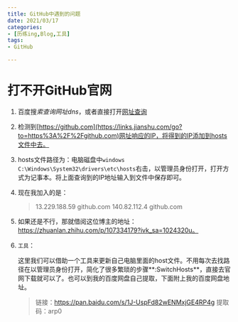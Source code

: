 ```yaml
---
title: GitHub中遇到的问题
date: 2021/03/17
categories:
- [历练ing,Blog,工具]
tags:
- GitHub

---
```


# 打不开GitHub官网

1. 百度搜*索查询网址dns*，或者直接打开[网址查询](https://tool.chinaz.com/dns/)

2. 检测到[https://github.com](https://links.jianshu.com/go?to=https%3A%2F%2Fgithub.com)网址响应的IP，将得到的IP添加到hosts文件中去。

3. hosts文件路径为：电脑磁盘中`windows C:\Windows\System32\drivers\etc\hosts`右击，以管理员身份打开，打开方式为记事本。将上面查询到的IP地址输入到文件中保存即可。

4. 现在我加入的是：

   > 13.229.188.59 github.com
   > 140.82.112.4 github.com
   
5. 如果还是不行，那就借阅这位博主的地址：https://zhuanlan.zhihu.com/p/107334179?ivk_sa=1024320u。

6. `工具`：

   这里我们可以借助一个工具来更新自己电脑里面的host文件。不用每次去找路径在以管理员身份打开，简化了很多繁琐的步骤**:SwitchHosts**，直接去官网下载就可以了。也可以到我的百度网盘自己提取，下面附上我的百度网盘地址。

   > 链接：https://pan.baidu.com/s/1J-UspFd82wENMxjGE4RP4g 
   > 提取码：arp0 

